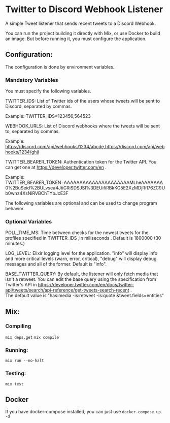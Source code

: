# Twitter to Discord Webhook Listener

A simple Tweet listener that sends recent tweets to a Discord Webhook.

You can run the project building it directly with Mix, or use Docker to build an image. But before running it, you must configure the application.

## Configuration:

The configuration is done by environment variables. 

### Mandatory Variables
You must specify the following variables. 

TWITTER_IDS: List of Twitter ids of the users whose tweets will be sent to Discord, separated by commas.

Example: TWITTER_IDS=123456,564523

WEBHOOK_URLS: List of Discord webhooks where the tweets will be sent to, separated by commas.

Example: https://discord.com/api/webhooks/1234/abcde,https://discord.com/api/webhooks/1234/ghji

TWITTER_BEARER_TOKEN: Authentication token for the Twitter API. You can get one at https://developer.twitter.com/en .

Example: TWITTER_BEARER_TOKEN=AAAAAAAAAAAAAAAAAAAAAMLheAAAAAAA0%2BuSeid%2BULvsea4JtiGRiSDSJSI%3DEUifiRBkKG5E2XzMDjRfl76ZC9Ub0wnz4XsNiRVBChTYbJcE3F

The following variables are optional and can be used to change program behavior.

### Optional Variables
POLL_TIME_MS: Time between checks for the newest tweets for the profiles specified in TWITTER_IDS ,in miliseconds . Default is 1800000 (30 minutes.)

LOG_LEVEL: Elixir logging level for the application. "info" will display info and more critical levels (warn, error, critical), "debug" will display debug messages and all of the former. Default is "info".

BASE_TWITTER_QUERY: By default, the listener will only fetch media that isn't a retweet. You can edit the base query using the specification from Twitter's API in https://developer.twitter.com/en/docs/twitter-api/tweets/search/api-reference/get-tweets-search-recent . \
The default value is  "has:media -is:retweet -is:quote &tweet.fields=entities"
## Mix:

### Compiling
`mix deps.get`
`mix compile`
### Running:

`mix run --no-halt`

### Testing:

`mix test`

## Docker

If you have docker-compose installed, you can just use 
`docker-compose up -d`

